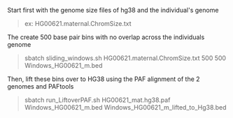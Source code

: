 Start first with the genome size files of hg38 and the individual's genome

> ex: HG00621.maternal.ChromSize.txt

The create 500 base pair bins with no overlap across the individuals genome
> sbatch sliding_windows.sh HG00621.maternal.ChromSize.txt 500 500 Windows_HG00621_m.bed

Then, lift these bins over to HG38 using the PAF alignment of the 2 genomes and PAFtools
> sbatch run_LiftoverPAF.sh HG00621_mat.hg38.paf Windows_HG00621_m.bed Windows_HG00621_m_lifted_to_Hg38.bed

